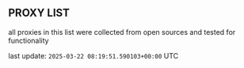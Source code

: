 ## PROXY LIST

all proxies in this list were collected from open sources and tested for functionality

last update: `2025-03-22 08:19:51.590103+00:00` UTC